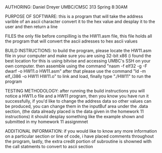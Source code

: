 AUTHORING: Daniel Dreyer UMBC/CMSC 313 Spring 8:30AM

PURPOSE OF SOFTWARE: this is a program that will take the address varible of an ascii character convert it to the hex value and desplay it to the user and then return a line

FILES the only file before compilling is the HW11.asm file, this file holds all the program that will convert the ascii adresses to hex ascii values

BUILD INSTRUCTIONS: to build the program, please locate the HW11.asm file in your computer and make sure you are using 32-bit x86 (i found the best location for this is using bitvise and accessing UMBC's SSH on your own computer. then assemble using the command "nasm -f elf32 -g -F dwarf -o HW11.o HW11.asm" after that please use the command "ld -m elf_i386 -o HW11 HW11.o" to link and load, finally type "./HW11" to run the program

TESTING METHODOLOGY: after running the build instructions you will notice a HW11.o file and a HW11 program, then you know you have run it successfully, if you'd like to change the address data so other values can be produced, you can change them in the inputBuf area under the .data section, (the data already placed is the data given in the homework 11 instructions) it should desplay something like the example shown and submitted in my homework 11 assignmnet

ADDITIONAL INFORMATION: if you would like to know any more information on a particular section or line of code, i have placed comments throughout the program, lastly, the extra credit portion of subroutine is showned with the call statments to convert to ascii section
